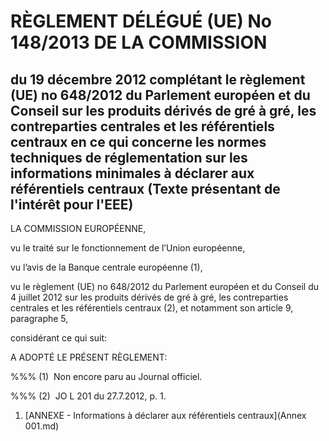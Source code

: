 # RÈGLEMENT DÉLÉGUÉ (UE) No 148/2013 DE LA COMMISSION

## du 19 décembre 2012 complétant le règlement (UE) no 648/2012 du Parlement européen et du Conseil sur les produits dérivés de gré à gré, les contreparties centrales et les référentiels centraux en ce qui concerne les normes techniques de réglementation sur les informations minimales à déclarer aux référentiels centraux (Texte présentant de l'intérêt pour l'EEE)

LA COMMISSION EUROPÉENNE,

vu le traité sur le fonctionnement de l’Union européenne,

vu l’avis de la Banque centrale européenne (1),

vu le règlement (UE) no 648/2012 du Parlement européen et du Conseil du 4 juillet 2012 sur les produits dérivés de gré à gré, les contreparties centrales et les référentiels centraux (2), et notamment son article 9, paragraphe 5,

considérant ce qui suit:

A ADOPTÉ LE PRÉSENT RÈGLEMENT:

%%% (1)  Non encore paru au Journal officiel.

%%% (2)  JO L 201 du 27.7.2012, p. 1.

1. [ANNEXE - Informations à déclarer aux référentiels centraux](Annex 001.md)
